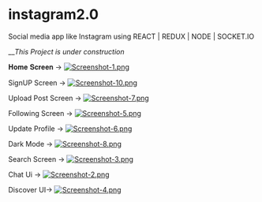 # instagram2.0
Social media app like Instagram using REACT | REDUX | NODE | SOCKET.IO

___This Project is under construction_ 

𝐇𝐨𝐦𝐞 𝐒𝐜𝐫𝐞𝐞𝐧 ->
[![Screenshot-1.png](https://i.postimg.cc/MTr6hjWZ/Screenshot-1.png)](https://postimg.cc/ftmQdyt1)


SignUP Screen ->
[![Screenshot-10.png](https://i.postimg.cc/V6TSXh0F/Screenshot-10.png)](https://postimg.cc/G8FhCqQB)


Upload Post Screen ->
[![Screenshot-7.png](https://i.postimg.cc/ydWnTWvC/Screenshot-7.png)](https://postimg.cc/R65cSSkg)

Following Screen ->
[![Screenshot-5.png](https://i.postimg.cc/gjFR607D/Screenshot-5.png)](https://postimg.cc/N9DL3QB9)

Update Profile ->
[![Screenshot-6.png](https://i.postimg.cc/HkQNJJPS/Screenshot-6.png)](https://postimg.cc/5X2gTtJv)

Dark Mode ->
[![Screenshot-8.png](https://i.postimg.cc/XJpSyj5p/Screenshot-8.png)](https://postimg.cc/r0XYBLQk)


Search Screen ->
[![Screenshot-3.png](https://i.postimg.cc/43jHrdXg/Screenshot-3.png)](https://postimg.cc/wtcBN9tf)

Chat Ui ->
[![Screenshot-2.png](https://i.postimg.cc/x1KdcCPg/Screenshot-2.png)](https://postimg.cc/XrYWPnmy)

Discover UI->
[![Screenshot-4.png](https://i.postimg.cc/K8ZWMcSx/Screenshot-4.png)](https://postimg.cc/HVh3Ggkh)
